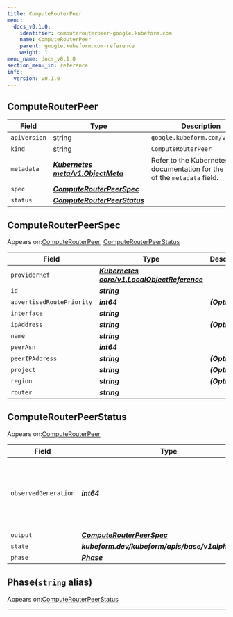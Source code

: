 ```yaml
---
title: ComputeRouterPeer
menu:
  docs_v0.1.0:
    identifier: computerouterpeer-google.kubeform.com
    name: ComputeRouterPeer
    parent: google.kubeform.com-reference
    weight: 1
menu_name: docs_v0.1.0
section_menu_id: reference
info:
  version: v0.1.0
---
```


## ComputeRouterPeer
| Field | Type | Description |
| ------ | ----- | ----------- |
| `apiVersion` | string | `google.kubeform.com/v1alpha1` |
|    `kind` | string | `ComputeRouterPeer` |
| `metadata` | ***[Kubernetes meta/v1.ObjectMeta](https://kubernetes.io/docs/reference/generated/kubernetes-api/v1.13/#objectmeta-v1-meta)***|Refer to the Kubernetes API documentation for the fields of the `metadata` field.|
| `spec` | ***[ComputeRouterPeerSpec](#computerouterpeerspec)***||
| `status` | ***[ComputeRouterPeerStatus](#computerouterpeerstatus)***||
## ComputeRouterPeerSpec

Appears on:[ComputeRouterPeer](#computerouterpeer), [ComputeRouterPeerStatus](#computerouterpeerstatus)

| Field | Type | Description |
| ------ | ----- | ----------- |
| `providerRef` | ***[Kubernetes core/v1.LocalObjectReference](https://kubernetes.io/docs/reference/generated/kubernetes-api/v1.13/#localobjectreference-v1-core)***||
| `id` | ***string***||
| `advertisedRoutePriority` | ***int64***| ***(Optional)*** |
| `interface` | ***string***||
| `ipAddress` | ***string***| ***(Optional)*** |
| `name` | ***string***||
| `peerAsn` | ***int64***||
| `peerIPAddress` | ***string***| ***(Optional)*** |
| `project` | ***string***| ***(Optional)*** |
| `region` | ***string***| ***(Optional)*** |
| `router` | ***string***||
## ComputeRouterPeerStatus

Appears on:[ComputeRouterPeer](#computerouterpeer)

| Field | Type | Description |
| ------ | ----- | ----------- |
| `observedGeneration` | ***int64***| ***(Optional)*** Resource generation, which is updated on mutation by the API Server.|
| `output` | ***[ComputeRouterPeerSpec](#computerouterpeerspec)***| ***(Optional)*** |
| `state` | ***kubeform.dev/kubeform/apis/base/v1alpha1.State***| ***(Optional)*** |
| `phase` | ***[Phase](#phase)***| ***(Optional)*** |
## Phase(`string` alias)

Appears on:[ComputeRouterPeerStatus](#computerouterpeerstatus)

---
